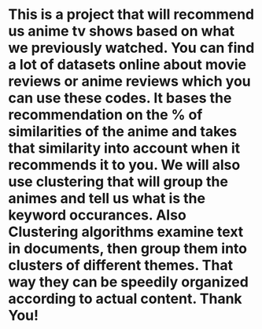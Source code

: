 # This is a project that will recommend us anime tv shows based on what we previously watched. You can find a lot of datasets online about movie reviews or anime reviews which you can use these codes. It bases the recommendation on the % of similarities of the anime and takes that similarity into account when it recommends it to you. We will also use clustering that will group the animes and tell us what is the keyword occurances. Also Clustering algorithms examine text in documents, then group them into clusters of different themes. That way they can be speedily organized according to actual content. Thank You!
